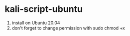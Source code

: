 # kali-script-ubuntu
1. install on Ubuntu 20.04
2. don't forget to change permission with sudo chmod +x
